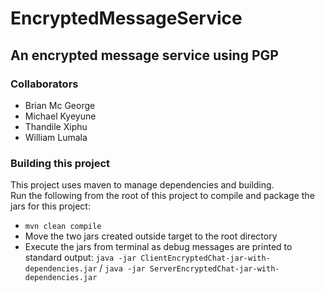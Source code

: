 # EncryptedMessageService
## An encrypted message service using PGP

### Collaborators
  - Brian Mc George
  - Michael Kyeyune
  - Thandile Xiphu
  - William Lumala
 
### Building this project
This project uses maven to manage dependencies and building. <br>
Run the following from the root of this project to compile and package the jars for this project:
  - ```mvn clean compile```
  - Move the two jars created outside target to the root directory
  - Execute the jars from terminal as debug messages are printed to standard output: ```java -jar ClientEncryptedChat-jar-with-dependencies.jar``` / ```java -jar ServerEncryptedChat-jar-with-dependencies.jar```
